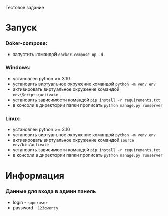 Тестовое задание

# Запуск

### Doker-compose:
 - запустить командой `docker-compose up -d`


### Windows:
 - установлен python >= 3.10 
 - установить виртуальное окружение командой `python -m venv env`
 - активировать виртуальное окружение командой `env\Scripts\activate`
 - установить зависимости командой `pip install -r requirements.txt`
 - в консоли в директории папки прописать `python manage.py runserver`


### Linux:
 - установлен python >= 3.10 
 - установить виртуальное окружение командой `python -m venv env`
 - активировать виртуальное окружение командой `source env/bin/activate`
 - установить зависимости командой `pip install -r requirements.txt`
 - в консоли в директории папки прописать `python manage.py runserver`



# Информация

### Данные для входа в админ панель
 - login - `superuser`
 - password - `123qwerty`